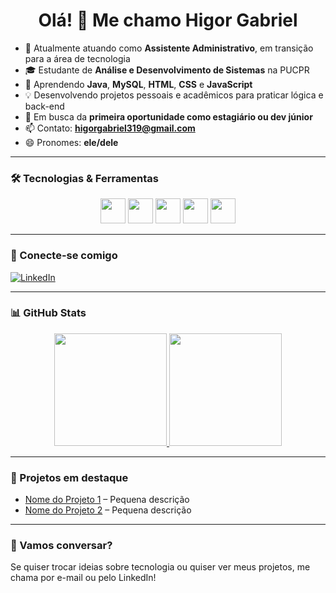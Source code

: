 <h1 align="center">Olá! 👋 Me chamo Higor Gabriel</h1>

- 🔭 Atualmente atuando como **Assistente Administrativo**, em transição para a área de tecnologia  
- 🎓 Estudante de **Análise e Desenvolvimento de Sistemas** na PUCPR  
- 🌱 Aprendendo **Java**, **MySQL**, **HTML**, **CSS** e **JavaScript**
- 💡 Desenvolvendo projetos pessoais e acadêmicos para praticar lógica e back-end  
- 🚀 Em busca da **primeira oportunidade como estagiário ou dev júnior**  
- 📫 Contato: **higorgabriel319@gmail.com**  
- 😄 Pronomes: **ele/dele**

---

### 🛠️ Tecnologias & Ferramentas

<div align="center">
  <img src="https://cdn.jsdelivr.net/gh/devicons/devicon/icons/java/java-original.svg" width="40" />
  <img src="https://cdn.jsdelivr.net/gh/devicons/devicon/icons/mysql/mysql-original.svg" width="40" />
  <img src="https://cdn.jsdelivr.net/gh/devicons/devicon/icons/html5/html5-original.svg" width="40" />
  <img src="https://cdn.jsdelivr.net/gh/devicons/devicon/icons/css3/css3-original.svg" width="40" />
  <img src="https://cdn.jsdelivr.net/gh/devicons/devicon/icons/javascript/javascript-original.svg" width="40" />
</div>

---

### 📱 Conecte-se comigo

[![LinkedIn](https://img.shields.io/badge/-LinkedIn-0A66C2?style=for-the-badge&logo=linkedin&logoColor=white)](https://www.linkedin.com/in/higor-gabriel-32a544250/)

---

### 📊 GitHub Stats

<div align="center">
  <a href="https://github.com/HigorCoding">
    <img height="180em" src="https://github-readme-stats.vercel.app/api?username=HigorCoding&show_icons=true&theme=transparent" />
  </a>
  <a href="https://github.com/HigorCoding">
    <img height="180em" src="https://github-readme-stats.vercel.app/api/top-langs/?username=HigorCoding&layout=compact&langs_count=8&card_width=320" />
  </a>
</div>

---

### 📌 Projetos em destaque

- [Nome do Projeto 1](https://github.com/HigorCoding/projeto1) – Pequena descrição
- [Nome do Projeto 2](https://github.com/HigorCoding/projeto2) – Pequena descrição

---

### 💬 Vamos conversar?

Se quiser trocar ideias sobre tecnologia ou quiser ver meus projetos, me chama por e-mail ou pelo LinkedIn!

